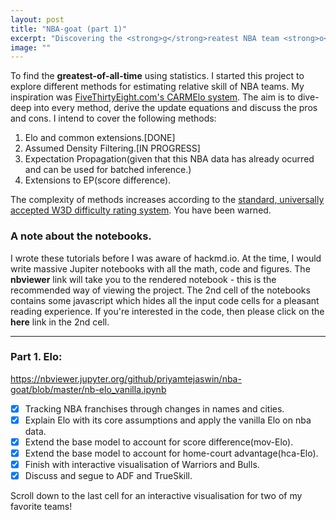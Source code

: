 ```yaml
---
layout: post
title: "NBA-goat (part 1)"
excerpt: "Discovering the <strong>g</strong>reatest NBA team <strong>o</strong>f <strong>a</strong>ll <strong>t</strong>ime using statistics. This is part 1 which covers ELO ratings."
image: ""
---
```


To find the **greatest-of-all-time** using statistics. I started this project to explore different methods for estimating relative skill of NBA teams. My inspiration was [FiveThirtyEight.com's CARMElo system](https://projects.fivethirtyeight.com/2018-nba-predictions/). The aim is to dive-deep into every method, derive the update equations and discuss the pros and cons. I intend to cover the following methods:
1. Elo and common extensions.[DONE]
2. Assumed Density Filtering.[IN PROGRESS]
3. Expectation Propagation(given that this NBA data has already ocurred and can be used for batched inference.)
4. Extensions to EP(score difference).

The complexity of methods increases according to the [standard, universally accepted W3D difficulty rating system](http://agentpalmer.com/wp-content/uploads/2014/10/Setting-your-Wolfenstein-3D-Difficulty-Level.jpg). You have been warned.

### A note about the notebooks.

I wrote these tutorials before I was aware of hackmd.io. At the time, I would write massive Jupiter notebooks with all the  math, code and figures. The **nbviewer** link will take you to the rendered notebook - this is the recommended way of viewing the project. The 2nd cell of the notebooks contains some javascript which hides all the input code cells for a pleasant reading experience. If you're interested in the code, then please click on the **here** link in the 2nd cell.

---

### Part 1. Elo:
https://nbviewer.jupyter.org/github/priyamtejaswin/nba-goat/blob/master/nb-elo_vanilla.ipynb
- [x] Tracking NBA franchises through changes in names and cities.
- [x] Explain Elo with its core assumptions and apply the vanilla Elo on nba data.
- [x] Extend the base model to account for score difference(mov-Elo).
- [x] Extend the base model to account for home-court advantage(hca-Elo).
- [x] Finish with interactive visualisation of Warriors and Bulls.
- [x] Discuss and segue to ADF and TrueSkill.

Scroll down to the last cell for an interactive visualisation for two of my favorite teams!